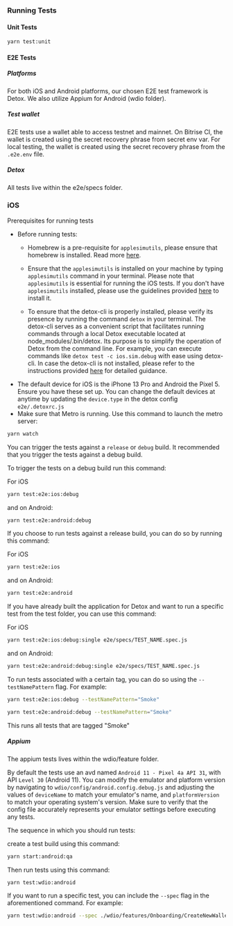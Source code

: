 ### Running Tests

#### Unit Tests

```bash
yarn test:unit
```

#### E2E Tests

##### Platforms

For both iOS and Android platforms, our chosen E2E test framework is Detox. We also utilize Appium for Android (wdio folder).

##### Test wallet

E2E tests use a wallet able to access testnet and mainnet.
On Bitrise CI, the wallet is created using the secret recovery phrase from secret env var.
For local testing, the wallet is created using the secret recovery phrase from the `.e2e.env` file.

##### Detox

All tests live within the e2e/specs folder.

### iOS

Prerequisites for running tests

- Before running tests:
    - Homebrew is a pre-requisite for `applesimutils`, please ensure that homebrew is installed. Read more [here](environment.md#package-manager).

    -  Ensure that the `applesimutils` is installed on your machine by typing `applesimutils` command in your terminal. Please note that `applesimutils` is essential for running the iOS tests. If you don't have `applesimutils` installed, please use the guidelines provided [here](https://github.com/wix/AppleSimulatorUtils) to install it.

    - To ensure that the detox-cli is properly installed, please verify its presence by running the command `detox` in your terminal. The detox-cli serves as a convenient script that facilitates running commands through a local Detox executable located at node_modules/.bin/detox. Its purpose is to simplify the operation of Detox from the command line. For example, you can execute commands like `detox test -c ios.sim.debug` with ease using detox-cli. In case the detox-cli is not installed, please refer to the instructions provided [here](https://wix.github.io/Detox/docs/introduction/environment-setup/#1-command-line-tools-detox-cli) for detailed guidance. 
- The default device for iOS is the iPhone 13 Pro and Android the Pixel 5. Ensure you have these set up. You can change the default devices at anytime by updating the `device.type` in the detox config `e2e/.detoxrc.js`
- Make sure that Metro is running. Use this command to launch the metro server:

```bash
yarn watch
```

You can trigger the tests against a `release` or `debug` build. It recommended that you trigger the tests against a debug build.

To trigger the tests on a debug build run this command:

For iOS

```bash
yarn test:e2e:ios:debug
```

and on Android:

```bash
yarn test:e2e:android:debug
```

If you choose to run tests against a release build, you can do so by running this command:

For iOS

```bash
yarn test:e2e:ios
```

and on Android:

```bash
yarn test:e2e:android
```

If you have already built the application for Detox and want to run a specific test from the test folder, you can use this command:

For iOS

```bash
yarn test:e2e:ios:debug:single e2e/specs/TEST_NAME.spec.js
```

and on Android:

```bash
yarn test:e2e:android:debug:single e2e/specs/TEST_NAME.spec.js
```

To run tests associated with a certain tag, you can do so using the `--testNamePattern` flag. For example:

```bash
yarn test:e2e:ios:debug --testNamePattern="Smoke"
```

```bash
yarn test:e2e:android:debug --testNamePattern="Smoke"
```

This runs all tests that are tagged "Smoke"

##### Appium

The appium tests lives within the wdio/feature folder.

By default the tests use an avd named `Android 11 - Pixel 4a API 31`, with API `Level 30` (Android 11). You can modify the emulator and platform version by navigating to `wdio/config/android.config.debug.js` and adjusting the values of `deviceName` to match your emulator's name, and `platformVersion` to match your operating system's version. Make sure to verify that the config file accurately represents your emulator settings before executing any tests.

The sequence in which you should run tests:

create a test build using this command:

```bash
yarn start:android:qa
```

Then run tests using this command:

```bash
yarn test:wdio:android
```

If you want to run a specific test, you can include the `--spec` flag in the aforementioned command. For example:

```bash
yarn test:wdio:android --spec ./wdio/features/Onboarding/CreateNewWallet.feature
```
